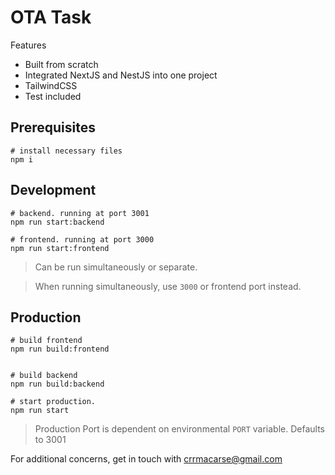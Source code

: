 # OTA Task

Features

- Built from scratch
- Integrated NextJS and NestJS into one project
- TailwindCSS
- Test included

## Prerequisites

```
# install necessary files
npm i
```

## Development

```
# backend. running at port 3001
npm run start:backend

# frontend. running at port 3000
npm run start:frontend
```

> Can be run simultaneously or separate.

> When running simultaneously, use `3000` or frontend port instead.

## Production

```
# build frontend
npm run build:frontend


# build backend
npm run build:backend

# start production.
npm run start
```

> Production Port is dependent on environmental `PORT` variable. Defaults to 3001

For additional concerns, get in touch with crrmacarse@gmail.com